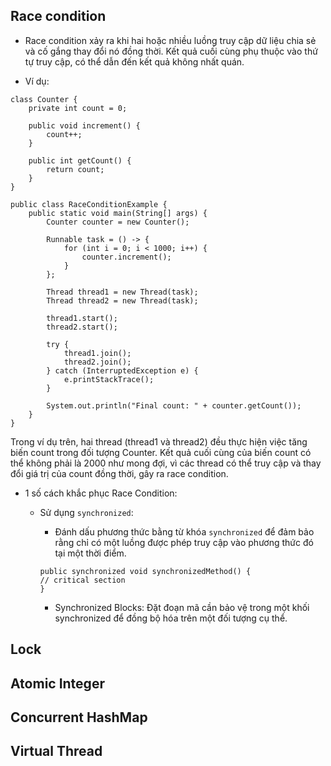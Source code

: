 ## Race condition

- Race condition xảy ra khi hai hoặc nhiều luồng truy cập dữ liệu chia sẻ và cố gắng thay đổi nó đồng thời. Kết quả cuối cùng phụ thuộc vào thứ tự truy cập, có thể dẫn đến kết quả không nhất quán.

- Ví dụ:

```
class Counter {
    private int count = 0;

    public void increment() {
        count++;
    }

    public int getCount() {
        return count;
    }
}
```

```
public class RaceConditionExample {
    public static void main(String[] args) {
        Counter counter = new Counter();

        Runnable task = () -> {
            for (int i = 0; i < 1000; i++) {
                counter.increment();
            }
        };

        Thread thread1 = new Thread(task);
        Thread thread2 = new Thread(task);

        thread1.start();
        thread2.start();

        try {
            thread1.join();
            thread2.join();
        } catch (InterruptedException e) {
            e.printStackTrace();
        }

        System.out.println("Final count: " + counter.getCount());
    }
}
```

Trong ví dụ trên, hai thread (thread1 và thread2) đều thực hiện việc tăng biến count trong đối tượng Counter. Kết quả cuối cùng của biến count có thể không phải là 2000 như mong đợi, vì các thread có thể truy cập và thay đổi giá trị của count đồng thời, gây ra race condition.

- 1 số cách khắc phục Race Condition:

  - Sử dụng `synchronized`:

    - Đánh dấu phương thức bằng từ khóa `synchronized` để đảm bảo rằng chỉ có một luồng được phép truy cập vào phương thức đó tại một thời điểm.

    ```
    public synchronized void synchronizedMethod() {
    // critical section
    }
    ```

    - Synchronized Blocks: Đặt đoạn mã cần bảo vệ trong một khối synchronized để đồng bộ hóa trên một đối tượng cụ thể.

## Lock

## Atomic Integer

## Concurrent HashMap

## Virtual Thread

```

```

```

```
